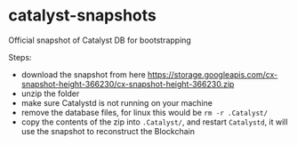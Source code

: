 # catalyst-snapshots
Official snapshot of Catalyst DB for bootstrapping

Steps:
- download the snapshot from here https://storage.googleapis.com/cx-snapshot-height-366230/cx-snapshot-height-366230.zip
- unzip the folder
- make sure Catalystd is not running on your machine
- remove the database files, for linux this would be `rm -r .Catalyst/`
- copy the contents of the zip into `.Catalyst/`, and restart `Catalystd`, it will use the snapshot to reconstruct the Blockchain
